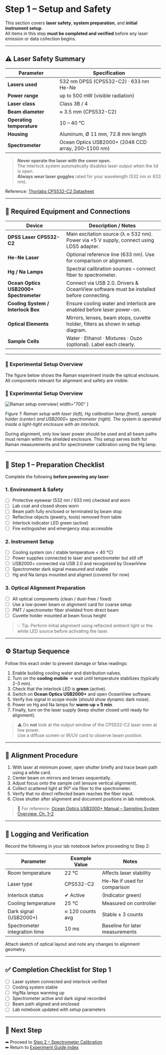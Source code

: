 # Step 1 – Setup and Safety

This section covers **laser safety**, **system preparation**, and **initial instrument setup**.  
All items in this step **must be completed and verified** before any laser emission or data collection begins.

---

## ⚠️ Laser Safety Summary

| Parameter | Specification |
|------------|----------------|
| **Lasers used** | 532 nm DPSS (CPS532-C2) · 633 nm He-Ne |
| **Power range** | up to 500 mW (visible radiation) |
| **Laser class** | Class 3B / 4 |
| **Beam diameter** | ≈ 3.5 mm (CPS532-C2) |
| **Operating temperature** | 10 – 40 °C |
| **Housing** | Aluminum, Ø 11 mm, 72.8 mm length |
| **Spectrometer** | Ocean Optics USB2000+ (2048 CCD array, 200–1100 nm) |

> **Never operate the laser with the cover open.**  
> The interlock system automatically disables laser output when the lid is open.  
> **Always wear laser goggles** rated for your wavelength (532 nm or 633 nm).

Reference: [Thorlabs CPS532-C2 Datasheet](../06_Literature/Diodenlasermodul_CPS532-C2.pdf)

---

## 🧰 Required Equipment and Connections

| Device | Description / Notes |
|---------|--------------------|
| **DPSS Laser CPS532-C2** | Main excitation source (λ ≈ 532 nm). Power via +5 V supply, connect using LDS5 adapter. |
| **He-Ne Laser** | Optional reference line (633 nm). Use for comparison or alignment. |
| **Hg / Na Lamps** | Spectral calibration sources – connect fiber to spectrometer. |
| **Ocean Optics USB2000+ Spectrometer** | Connect via USB 2.0. Drivers & OceanView software must be installed before connecting. |
| **Cooling System / Interlock Box** | Ensure cooling water and interlock are enabled before laser power-on. |
| **Optical Elements** | Mirrors, lenses, beam stops, cuvette holder, filters as shown in setup diagram. |
| **Sample Cells** | Water · Ethanol · Mixtures · Ouzo (optional). Label each clearly. |

---

### 🔧 Experimental Setup Overview

The figure below shows the Raman experiment inside the optical enclosure.
All components relevant for alignment and safety are visible:

### 🔧 Experimental Setup Overview

![Raman setup overview](./figures/setup_photo.png){ width="700" }

*Figure 1: Raman setup with laser (left), Hg calibration lamp (front), sample holder (center) and USB2000+ spectrometer (right). The system is operated inside a light-tight enclosure with an interlock.*

During alignment, only low laser power should be used and all beam paths must remain within the shielded enclosure.
This setup serves both for Raman measurements and for spectrometer calibration using the Hg lamp.  

---

## 🧩 Step 1 – Preparation Checklist

Complete the following **before powering any laser**:

### 1. Environment & Safety
- [ ] Protective eyewear (532 nm / 633 nm) checked and worn  
- [ ] Lab coat and closed shoes worn  
- [ ] Beam path fully enclosed or terminated by beam stop  
- [ ] Reflective objects (jewelry, tools) removed from table  
- [ ] Interlock indicator LED green (active)  
- [ ] Fire extinguisher and emergency stop accessible  

### 2. Instrument Setup
- [ ] Cooling system (on / stable temperature < 40 °C)  
- [ ] Power supplies connected to laser and spectrometer but still off  
- [ ] USB2000+ connected via USB 2.0 and recognized by OceanView  
- [ ] Spectrometer dark signal measured and stable  
- [ ] Hg and Na lamps mounted and aligned (covered for now)  

### 3. Optical Alignment Preparation
- [ ] All optical components (clean / dust-free / fixed)  
- [ ] Use a low-power beam or alignment card for coarse setup  
- [ ] PMT / spectrometer fiber shielded from direct beam  
- [ ] Cuvette holder mounted at beam focus height  

> 💡 Tip: Perform initial alignment using reflected ambient light or the white LED source before activating the laser.

---

## ⚙️ Startup Sequence

Follow this exact order to prevent damage or false readings:

1. Enable building cooling water and distribution valves.  
2. Turn on the **cooling mobile** → wait until temperature stabilizes (typically 2–3 min).  
3. Check that the interlock LED is **green** (active).  
4. Switch on **Ocean Optics USB2000+** and open OceanView software.  
5. Verify live signal in scope mode (should show dynamic dark noise).  
6. Power on Hg and Na lamps for **warm-up ≈ 5 min**.  
7. Finally, turn on the laser supply (keep shutter closed until ready for alignment).

> ⚠️ Do **not** look at the output window of the CPS532-C2 laser even at low power.  
> Use a diffuse screen or IR/UV card to observe beam position.

---

## 🧪 Alignment Procedure

1. With laser at minimum power, open shutter briefly and trace beam path using a white card.  
2. Center beam on mirrors and lenses sequentially.  
3. Adjust focus onto the sample cell (ensure vertical alignment).  
4. Collect scattered light at 90° via fiber to the spectrometer.  
5. Verify that no direct reflected beam reaches the fiber input.  
6. Close shutter after alignment and document positions in lab notebook.  

> 📘 For reference: [Ocean Optics USB2000+ Manual – Sampling System Overview, Ch. 1–2](../06_Literature/Spektrometer_usb2000-operating-instructions1.pdf)

---

## 🧾 Logging and Verification

Record the following in your lab notebook before proceeding to Step 2:

| Parameter | Example Value | Notes |
|------------|----------------|-------|
| Room temperature | 22 °C | Affects laser stability |
| Laser type | CPS532-C2 | He-Ne if used for comparison |
| Interlock status | ✔ Active | (Indicator green) |
| Cooling temperature | 25 °C | Measured on controller |
| Dark signal (USB2000+) | ≈ 120 counts avg | Stable ± 3 counts |
| Spectrometer integration time | 10 ms | Baseline for later measurements |

Attach sketch of optical layout and note any changes to alignment geometry.

---

## ✅ Completion Checklist for Step 1

- [ ] Laser system connected and interlock verified  
- [ ] Cooling system stable  
- [ ] Hg/Na lamps warming up  
- [ ] Spectrometer active and dark signal recorded  
- [ ] Beam path aligned and enclosed  
- [ ] Lab notebook updated with setup parameters  

---

## 🔗 Next Step

➡ Proceed to [Step 2 – Spectrometer Calibration](step2_calibration.md)  
⬅ Return to [Experiment Guide Index](index.md)
